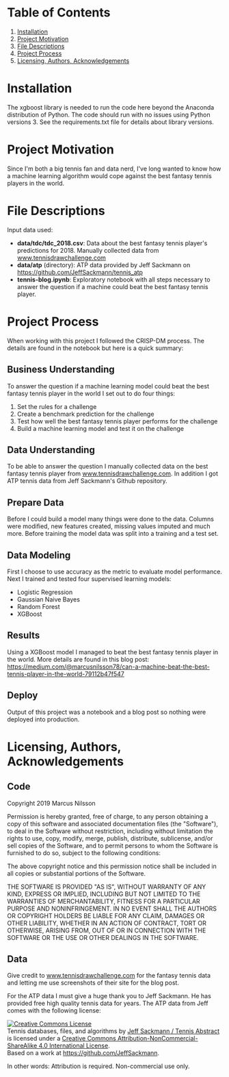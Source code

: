 # Table of Contents

1. [Installation](#installation)
2. [Project Motivation](#motivation)
3. [File Descriptions](#files)
4. [Project Process](#process)
5. [Licensing, Authors, Acknowledgements](#licensing)

# Installation <a name="installation"></a>
The xgboost library is needed to run the code here beyond the Anaconda distribution of Python. The code should run with no issues using Python versions 3. See the requirements.txt file for details about library versions.

# Project Motivation <a name="motivation"></a>
Since I'm both a big tennis fan and data nerd, I've long wanted to know how a machine learning algorithm would cope against the best fantasy tennis players in the world.

# File Descriptions <a name="files"></a>
Input data used:
- **data/tdc/tdc_2018.csv**: Data about the best fantasy tennis player's predictions for 2018. Manually collected data from www.tennisdrawchallenge.com
- **data/atp** (directory): ATP data provided by Jeff Sackmann on https://github.com/JeffSackmann/tennis_atp
- **tennis-blog.ipynb**: Exploratory notebook with all steps necessary to answer the question if a machine could beat the best fantasy tennis player.

# Project Process <a name="process"></a>
When working with this project I followed the CRISP-DM process. The details are found in the notebook but here is a quick summary:

## Business Understanding
To answer the question if a machine learning model could beat the best fantasy tennis player in the world I set out to do four things:
1. Set the rules for a challenge
2. Create a benchmark prediction for the challenge
3. Test how well the best fantasy tennis player performs for the challenge
4. Build a machine learning model and test it on the challenge

## Data Understanding
To be able to answer the question I manually collected data on the best fantasy tennis player from www.tennisdrawchallenge.com. In addition I got ATP tennis data from Jeff Sackmann's Github repository.

## Prepare Data
Before I could build a model many things were done to the data. Columns were modified, new features created, missing values imputed and much more. Before training the model data was split into a training and a test set.

## Data Modeling
First I choose to use accuracy as the metric to evaluate model performance. Next I trained and tested four supervised learning models:
- Logistic Regression
- Gaussian Naive Bayes
- Random Forest
- XGBoost

## Results
Using a XGBoost model I managed to beat the best fantasy tennis player in the world. More details are found in this blog post:
https://medium.com/@marcusnilsson78/can-a-machine-beat-the-best-tennis-player-in-the-world-79112b47f547

## Deploy
Output of this project was a notebook and a blog post so nothing were deployed into production.

# Licensing, Authors, Acknowledgements <a name="licensing"></a>
## Code
Copyright 2019 Marcus Nilsson

Permission is hereby granted, free of charge, to any person obtaining a copy of this software and associated documentation files (the "Software"), to deal in the Software without restriction, including without limitation the rights to use, copy, modify, merge, publish, distribute, sublicense, and/or sell copies of the Software, and to permit persons to whom the Software is furnished to do so, subject to the following conditions:

The above copyright notice and this permission notice shall be included in all copies or substantial portions of the Software.

THE SOFTWARE IS PROVIDED "AS IS", WITHOUT WARRANTY OF ANY KIND, EXPRESS OR IMPLIED, INCLUDING BUT NOT LIMITED TO THE WARRANTIES OF MERCHANTABILITY, FITNESS FOR A PARTICULAR PURPOSE AND NONINFRINGEMENT. IN NO EVENT SHALL THE AUTHORS OR COPYRIGHT HOLDERS BE LIABLE FOR ANY CLAIM, DAMAGES OR OTHER LIABILITY, WHETHER IN AN ACTION OF CONTRACT, TORT OR OTHERWISE, ARISING FROM, OUT OF OR IN CONNECTION WITH THE SOFTWARE OR THE USE OR OTHER DEALINGS IN THE SOFTWARE.

## Data
Give credit to www.tennisdrawchallenge.com for the fantasy tennis data and letting me use screenshots of their site for the blog post.

For the ATP data I must give a huge thank you to Jeff Sackmann. He has provided free high quality tennis data for years. The ATP data from Jeff comes with the following license:

<a rel="license" href="http://creativecommons.org/licenses/by-nc-sa/4.0/"><img alt="Creative Commons License" style="border-width:0" src="https://i.creativecommons.org/l/by-nc-sa/4.0/88x31.png" /></a><br /><span xmlns:dct="http://purl.org/dc/terms/" href="http://purl.org/dc/dcmitype/Dataset" property="dct:title" rel="dct:type">Tennis databases, files, and algorithms</span> by <a xmlns:cc="http://creativecommons.org/ns#" href="http://www.tennisabstract.com/" property="cc:attributionName" rel="cc:attributionURL">Jeff Sackmann / Tennis Abstract</a> is licensed under a <a rel="license" href="http://creativecommons.org/licenses/by-nc-sa/4.0/">Creative Commons Attribution-NonCommercial-ShareAlike 4.0 International License</a>.<br />Based on a work at <a xmlns:dct="http://purl.org/dc/terms/" href="https://github.com/JeffSackmann" rel="dct:source">https://github.com/JeffSackmann</a>.

In other words: Attribution is required. Non-commercial use only.
